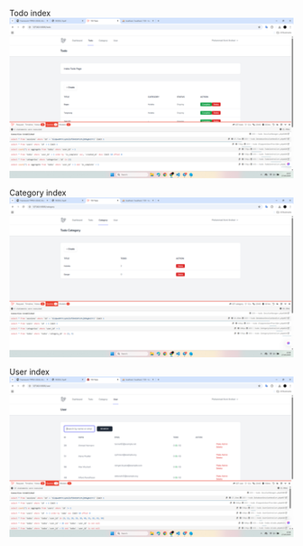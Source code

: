 Todo index
![alt text](image.png)

Category index
![alt text](image-1.png)

User index
![alt text](image-2.png)